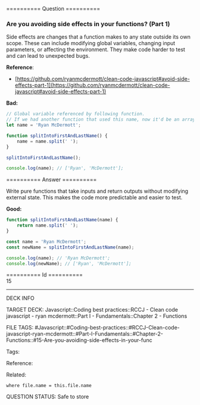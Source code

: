 ========== Question ==========  

### Are you avoiding side effects in your functions? (Part 1)

Side effects are changes that a function makes to any state outside its own scope. These can include modifying global variables, changing input parameters, or affecting the environment. They make code harder to test and can lead to unexpected bugs.

**Reference**:

-   [https://github.com/ryanmcdermott/clean-code-javascript#avoid-side-effects-part-1](https://github.com/ryanmcdermott/clean-code-javascript#avoid-side-effects-part-1)

**Bad:**

```javascript
// Global variable referenced by following function.
// If we had another function that used this name, now it'd be an array and it could break it.
let name = 'Ryan McDermott';

function splitIntoFirstAndLastName() {
    name = name.split(' ');
}

splitIntoFirstAndLastName();

console.log(name); // ['Ryan', 'McDermott'];
```  

========== Answer ==========  

Write pure functions that take inputs and return outputs without modifying external state. This makes the code more predictable and easier to test.

**Good:**

```javascript
function splitIntoFirstAndLastName(name) {
    return name.split(' ');
}

const name = 'Ryan McDermott';
const newName = splitIntoFirstAndLastName(name);

console.log(name); // 'Ryan McDermott';
console.log(newName); // ['Ryan', 'McDermott'];
```

========== Id ==========  
15

---

DECK INFO

TARGET DECK: Javascript::Coding best practices::RCCJ - Clean code javascript - ryan mcdermott::Part I - Fundamentals::Chapter 2 - Functions

FILE TAGS: #Javascript::#Coding-best-practices::#RCCJ-Clean-code-javascript-ryan-mcdermott::#Part-I-Fundamentals::#Chapter-2-Functions::#15-Are-you-avoiding-side-effects-in-your-func

Tags:

Reference:

Related:

```dataview
where file.name = this.file.name
```

QUESTION STATUS: Safe to store
